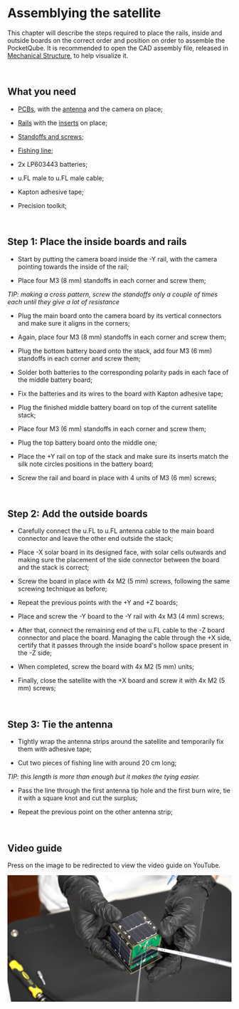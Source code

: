# Assemblying the satellite

This chapter will describe the steps required to place the rails, inside and outside boards on the correct order and position on order to assemble the PocketQube. It is recommended to open the CAD assembly file, released in [Mechanical Structure](https://github.com/AFS-pt/PROMETHEUS-1/blob/main/2.Satellite/1.Hardware/Mechanical_Structure), to help visualize it.

<br />

## What you need

- [PCBs](https://afs-pt.github.io/PROMETHEUS-1/2.%20Satellite/2.2.%20Engineering%20unit/2.2.1.%20Hardware/2.2.1.1.%20Printed%20circuit%20boards/), with the [antenna](https://afs-pt.github.io/PROMETHEUS-1/2.%20Satellite/2.2.%20Engineering%20unit/2.2.5.%20Assembly/2.2.5.2.%20Creating%20an%20antenna/) and the camera on place;

- [Rails](https://afs-pt.github.io/PROMETHEUS-1/2.%20Satellite/2.2.%20Engineering%20unit/2.2.1.%20Hardware/2.2.1.3.%20Rails/) with the [inserts](https://afs-pt.github.io/PROMETHEUS-1/2.%20Satellite/2.2.%20Engineering%20unit/2.2.5.%20Assembly/2.2.5.3.%20Placing%20inserts%20on%20rails/) on place;

- [Standoffs and screws](https://afs-pt.github.io/PROMETHEUS-1/2.%20Satellite/2.2.%20Engineering%20unit/2.2.1.%20Hardware/2.2.1.4.%20Standoffs%2C%20inserts%20and%20screws/);

- [Fishing line](https://afs-pt.github.io/PROMETHEUS-1/2.%20Satellite/2.2.%20Engineering%20unit/2.2.1.%20Hardware/2.2.1.2.%20Antenna/);

- 2x LP603443 batteries;


- u.FL male to u.FL male cable;

- Kapton adhesive tape;

- Precision toolkit;

<br />

## Step 1: Place the inside boards and rails

- Start by putting the camera board inside the -Y rail, with the camera pointing towards the inside of the rail;

- Place four M3 (8 mm) standoffs in each corner and screw them;

*TIP: making a cross pattern, screw the standoffs only a couple of times each until they give a lot of resistance*

- Plug the main board onto the camera board by its vertical connectors and make sure it aligns in the corners;

- Again, place four M3 (8 mm) standoffs in each corner and screw them;

- Plug the bottom battery board onto the stack, add four M3 (6 mm) standoffs in each corner and screw them;

- Solder both batteries to the corresponding polarity pads in each face of the middle battery board;

- Fix the batteries and its wires to the board with Kapton adhesive tape;

- Plug the finished middle battery board on top of the current satellite stack;

- Place four M3 (6 mm) standoffs in each corner and screw them;

- Plug the top battery board onto the middle one;

- Place the +Y rail on top of the stack and make sure its inserts match the silk note circles positions in the battery board;

- Screw the rail and board in place with 4 units of M3 (6 mm) screws;

<br />

## Step 2: Add the outside boards

- Carefully connect the u.FL to u.FL antenna cable to the main board connector and leave the other end outside the stack;

- Place -X solar board in its designed face, with solar cells outwards and making sure the placement of the side connector between the board and the stack is correct;

- Screw the board in place with 4x M2 (5 mm) screws, following the same screwing technique as before;

- Repeat the previous points with the +Y and +Z boards;

- Place and screw the -Y board to the -Y rail with 4x M3 (4 mm) screws;

- After that, connect the remaining end of the u.FL cable to the -Z board connector and place the board. Managing the cable through the +X side, certify that it passes through the inside board's hollow space present in the -Z side;

- When completed, screw the board with 4x M2 (5 mm) units;

- Finally, close the satellite with the +X board and screw it with 4x M2 (5 mm) screws;

<br /> 

## Step 3: Tie the antenna

- Tightly wrap the antenna strips around the satellite and temporarily fix them with adhesive tape;

- Cut two pieces of fishing line with around 20 cm long;

*TIP: this length is more than enough but it makes the tying easier.*

- Pass the line through the first antenna tip hole and the first burn wire, tie it with a square knot and cut the surplus;

- Repeat the previous point on the other antenna strip;

<br />

## Video guide

Press on the image to be redirected to view the video guide on YouTube.

[![Assemblying the satellite](https://github.com/AFS-pt/PROMETHEUS-1/blob/main/2.Satellite/images/v03.assembly.jpg?raw=true)](https://youtu.be/qyBwiglurZg)